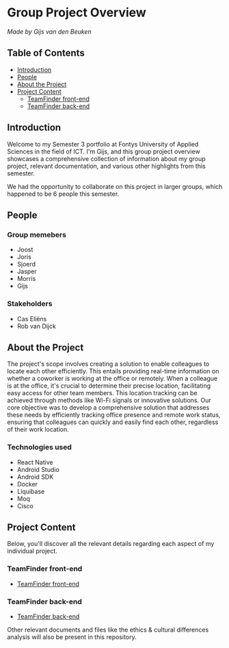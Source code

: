 # Group Project Overview

_Made by Gijs van den Beuken_

## Table of Contents

- [Introduction](#heading-introduction)
- [People](#people)
- [About the Project](#heading-about-the-project)
- [Project Content](#heading-project-content)
  - [TeamFinder front-end](#teamfinder-front-end)
  - [TeamFinder back-end](#teamfinder-back-end)

## Introduction <a name="heading-introduction"></a>

Welcome to my Semester 3 portfolio at Fontys University of Applied Sciences in the field of ICT. I'm Gijs, and this group project overview showcases a comprehensive collection of information about my group project, relevant documentation, and various other highlights from this semester.

We had the opportunity to collaborate on this project in larger groups, which happened to be 6 people this semester.

## People <a name="people"></a>

### Group memebers

- Joost
- Joris
- Sjoerd
- Jasper
- Morris
- Gijs

### Stakeholders

- Cas Eliëns
- Rob van Dijck

## About the Project <a name="heading-about-the-project"></a>

The project's scope involves creating a solution to enable colleagues to locate each other efficiently. This entails providing real-time information on whether a coworker is working at the office or remotely. When a colleague is at the office, it's crucial to determine their precise location, facilitating easy access for other team members. This location tracking can be achieved through methods like Wi-Fi signals or innovative solutions. Our core objective was to develop a comprehensive solution that addresses these needs by efficiently tracking office presence and remote work status, ensuring that colleagues can quickly and easily find each other, regardless of their work location.

### Technologies used <a name="technologies-used"></a>

- React Native
- Android Studio
- Android SDK
- Docker
- Liquibase
- Moq
- Cisco

## Project Content <a name="heading-project-content"></a>

Below, you'll discover all the relevant details regarding each aspect of my individual project.

### TeamFinder front-end <a name="teamfinder-front-end"></a>

- [TeamFinder front-end](https://github.com/S3-IO-Dev/S3-DB-IO-Front-end.git)

### TeamFinder back-end <a name="teamfinder-back-end"></a>

- [TeamFinder back-end](https://github.com/S3-IO-Dev/S3_DB_IO.git)

Other relevant documents and files like the ethics & cultural differences analysis will also be present in this repository.
